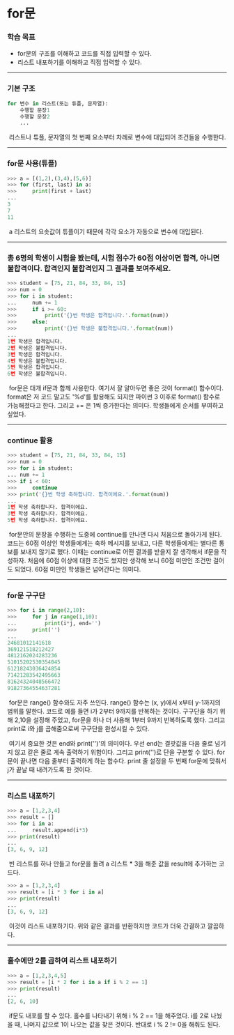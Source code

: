 # for문



### 학습 목표

- for문의 구조를 이해하고 코드를 직접 입력할 수 있다.
- 리스트 내포하기를 이해하고 직접 입력할 수 있다.



---



### 기본 구조

```python
for 변수 in 리스트(또는 튜플, 문자열):
    수행할 문장1
    수행할 문장2
    ...
```

​	리스트나 튜플, 문자열의 첫 번째 요소부터 차례로 변수에 대입되어 조건들을 수행한다.



---



### for문 사용(튜플)

```python
>>> a = [(1,2),(3,4),(5,6)]
>>> for (first, last) in a:
>>>     print(first + last)
...
3
7
11
```

​	a 리스트의 요솟값이 튜플이기 때문에 각각 요소가 자동으로 변수에 대입된다.



---



### 총 6명의 학생이 시험을 봤는데, 시험 점수가 60점 이상이면 합격, 아니면 불합격이다. 합격인지 불합격인지 그 결과를 보여주세요.

```python
>>> student = [75, 21, 84, 33, 84, 15]
>>> num = 0
>>> for i in student:
...     num += 1
>>>     if i >= 60:
>>>         print('{}번 학생은 합격입니다.'.format(num))
>>>     else:
>>>         print('{}번 학생은 불합격입니다.'.format(num))
...
1번 학생은 합격입니다.
2번 학생은 불합격입니다.
3번 학생은 합격입니다.
4번 학생은 불합격입니다.
5번 학생은 합격입니다.
6번 학생은 불합격입니다.
```

​	for문은 대개 if문과 함께 사용한다. 여기서 잘 알아두면 좋은 것이 format() 함수이다. format은 저 코드 말고도 '%d'를 활용해도 되지만 파이썬 3 이후로 format() 함수로 가능해졌다고 한다. 그리고 += 은 1씩 증가한다는 의미다. 학생들에게 순서를 부여하고 싶었다.



---



### continue 활용

```python
>>> student = [75, 21, 84, 33, 84, 15]
>>> num = 0
>>> for i in student:
... num += 1
>>> if i < 60:
>>>     continue
>>> print('{}번 학생 축하합니다. 합격이에요.'.format(num))
...
1번 학생 축하합니다. 합격이에요.
3번 학생 축하합니다. 합격이에요.
5번 학생 축하합니다. 합격이에요.
```

​	for문안의 문장을 수행하는 도중에 continue를 만나면 다시 처음으로 돌아가게 된다. 코드는 60점 이상인 학생들에게는 축하 메시지를 보내고, 다른 학생들에게는 별다른 통보를 보내지 않기로 했다. 이때는 continue로 어떤 결과를 받을지 잘 생각해서 if문을 작성하자. 처음에 60점 이상에 대한 조건도 썼지만 생각해 보니 60점 미만인 조건만 걸어도 되었다. 60점 미만인 학생들은 넘어간다는 의미다.



---



### for문 구구단

```python
>>> for i in range(2,10):
>>>     for j in range(1,10):
...         print(i*j, end='')
>>>     print('')
...
24681012141618
369121518212427
4812162024283236
51015202530354045
61218243036424854
71421283542495663
81624324048566472
91827364554637281
```

​	for문은 range() 함수와도 자주 쓰인다. range() 함수는 (x, y)에서 x부터 y-1까지의 범위를 말한다. 코드로 예를 들면 i가 2부터 9까지를 반복하는 것이다. 구구단을 하기 위해 2,10을 설정해 주었고, for문을 하나 더 사용해 1부터 9까지 반복하도록 했다. 그리고 print로 i와 j를 곱해줌으로써 구구단을 완성시킬 수 있다.

​	여기서 중요한 것은 end와 print('')'의 의미이다. 우선 end는 결괏값을 다음 줄로 넘기지 않고 같은 줄로 계속 출력하기 위함이다. 그리고 print('')로 단을 구분할 수 있다. for문이 끝나면 다음 줄부터 출력하게 하는 함수다. print 줄 설정을 두 번째 for문에 맞춰서 j가 끝날 때 내려가도록 한 것이다.



---



### 리스트 내포하기

```python
>>> a = [1,2,3,4]
>>> result = []
>>> for i in a:
...     result.append(i*3)
>>> print(result)
...
[3, 6, 9, 12]
```

​	빈 리스트를 하나 만들고 for문을 돌려 a 리스트 * 3을 해준 값을 result에 추가하는 코드다.



```python
>>> a = [1,2,3,4]
>>> result = [i * 3 for i in a]
>>> print(result)
...
[3, 6, 9, 12]
```

​	이것이 리스트 내포하기다. 위와 같은 결과를 반환하지만 코드가 더욱 간결하고 깔끔하다.



---



### 홀수에만 2를 곱하여 리스트 내포하기

```python
>>> a = [1,2,3,4,5]
>>> result = [i * 2 for i in a if i % 2 == 1]
>>> print(result)
...
[2, 6, 10]
```

​	if문도 내포를 할 수 있다. 홀수를 나타내기 위해 i % 2 == 1을 해주었다. i를 2로 나눴을 때, 나머지 값으로 1이 나오는 값을 찾은 것이다. 반대로 i % 2 != 0을 해줘도 된다.
